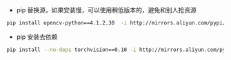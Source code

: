 
- pip 替换源，如果安装慢，可以使用稍低版本的，避免和别人抢资源


```bash
pip install opencv-python==4.1.2.30  -i http://mirrors.aliyun.com/pypi/simple/ --trusted-host mirrors.aliyun.com
```

- pip 安装去依赖

```bash
pip install --no-deps torchvision==0.10 -i http://mirrors.aliyun.com/pypi/simple/ --trusted-host mirrors.aliyun.com
```